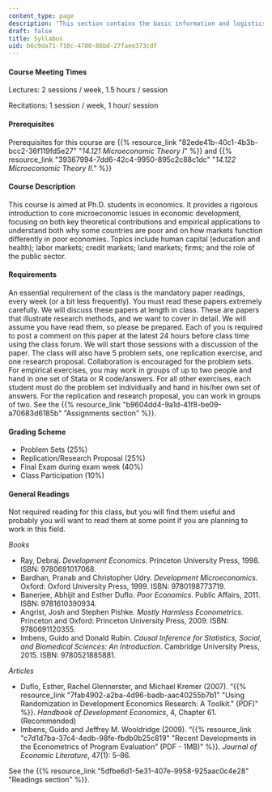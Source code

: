 ```yaml
---
content_type: page
description: 'This section contains the basic information and logistics for the course. '
draft: false
title: Syllabus
uid: b6c9da71-f10c-4780-86bd-27faee373cdf
---
```

#### Course Meeting Times

Lectures: 2 sessions / week, 1.5 hours / session

Recitations: 1 session / week, 1 hour/ session

#### Prerequisites

Prerequisites for this course are {{% resource_link "82ede41b-40c1-4b3b-bcc2-36f119fd5e27" "*14.121 Microeconomic Theory I*" %}} and {{% resource_link "39367994-7dd6-42c4-9950-895c2c88c1dc" "*14.122 Microeconomic Theory II*." %}}

#### Course Description

This course is aimed at Ph.D. students in economics. It provides a rigorous introduction to core microeconomic issues in economic development, focusing on both key theoretical contributions and empirical applications to understand both why some countries are poor and on how markets function differently in poor economies. Topics include human capital (education and health); labor markets; credit markets; land markets; firms; and the role of the public sector.

#### Requirements

An essential requirement of the class is the mandatory paper readings, every week (or a bit less frequently). You must read these papers extremely carefully. We will discuss these papers at length in class. These are papers that illustrate research methods, and we want to cover in detail. We will assume you have read them, so please be prepared. Each of you is required to post a comment on this paper at the latest 24 hours before class time using the class forum. We will start those sessions with a discussion of the paper. The class will also have 5 problem sets, one replication exercise, and one research proposal. Collaboration is encouraged for the problem sets. For empirical exercises, you may work in groups of up to two people and hand in one set of Stata or R code/answers. For all other exercises, each student must do the problem set individually and hand in his/her own set of answers. For the replication and research proposal, you can work in groups of two. See the {{% resource_link "b9604dd4-9a1d-41f8-be09-a70683d6185b" "Assignments section" %}}. 

#### Grading Scheme

- Problem Sets (25%) 
- Replication/Research Proposal (25%) 
- Final Exam during exam week (40%) 
- Class Participation (10%)

#### General Readings

Not required reading for this class, but you will find them useful and probably you will want to read them at some point if you are planning to work in this field.

*Books*

- Ray, Debraj. *Development Economics*. Princeton University Press, 1998. ISBN: 9780691017068.
- Bardhan, Pranab and Christopher Udry. *Development Microeconomics*. Oxford: Oxford University Press, 1999. ISBN: 9780198773719.
- Banerjee, Abhijit and Esther Duflo. *Poor Economics*. Public Affairs, 2011. ISBN: 9781610390934.
- Angrist, Josh and Stephen Pishke. *Mostly Harmless Econometrics*. Princeton and Oxford: Princeton University Press, 2009. ISBN: 9780691120355.
- Imbens, Guido and Donald Rubin. *Causal Inference for Statistics, Social, and Biomedical Sciences: An Introduction*. Cambridge University Press, 2015. ISBN: 9780521885881.

*Articles*

- Duflo, Esther, Rachel Glennerster, and Michael Kremer (2007). “{{% resource_link "7fab4902-a2ba-4d96-badb-aac40255b7b1" "Using Randomization in Development Economics Research: A Toolkit.\" (PDF)" %}}. *Handbook of Development Economics*, 4, Chapter 61. (Recommended)
- Imbens, Guido and Jeffrey M. Wooldridge (2009). “{{% resource_link "c7d1d7ba-37c4-4edb-98fe-fbdb0b25c819" "Recent Developments in the Econometrics of Program Evaluation” (PDF - 1MB)" %}}. *Journal of Economic Literature*, 47(1): 5–86. 

See the {{% resource_link "5dfbe6d1-5e31-407e-9958-925aac0c4e28" "Readings section" %}}.